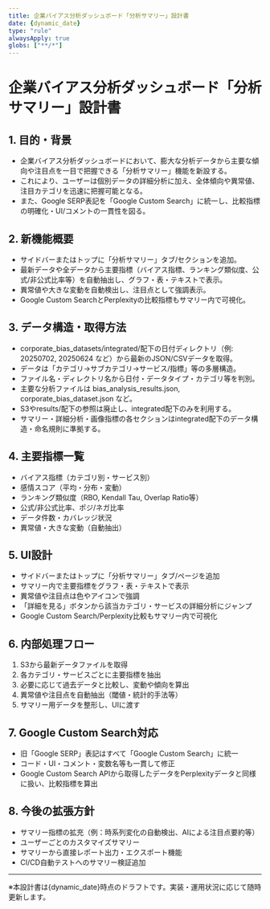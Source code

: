 ```yaml
---
title: 企業バイアス分析ダッシュボード「分析サマリー」設計書
date: {dynamic_date}
type: "rule"
alwaysApply: true
globs: ["**/*"]
---
```


# 企業バイアス分析ダッシュボード「分析サマリー」設計書

## 1. 目的・背景
- 企業バイアス分析ダッシュボードにおいて、膨大な分析データから主要な傾向や注目点を一目で把握できる「分析サマリー」機能を新設する。
- これにより、ユーザーは個別データの詳細分析に加え、全体傾向や異常値、注目カテゴリを迅速に把握可能となる。
- また、Google SERP表記を「Google Custom Search」に統一し、比較指標の明確化・UI/コメントの一貫性を図る。

## 2. 新機能概要
- サイドバーまたはトップに「分析サマリー」タブ/セクションを追加。
- 最新データや全データから主要指標（バイアス指標、ランキング類似度、公式/非公式比率等）を自動抽出し、グラフ・表・テキストで表示。
- 異常値や大きな変動を自動検出し、注目点として強調表示。
- Google Custom SearchとPerplexityの比較指標もサマリー内で可視化。

## 3. データ構造・取得方法
- corporate_bias_datasets/integrated/配下の日付ディレクトリ（例: 20250702, 20250624 など）から最新のJSON/CSVデータを取得。
- データは「カテゴリ→サブカテゴリ→サービス/指標」等の多層構造。
- ファイル名・ディレクトリ名から日付・データタイプ・カテゴリ等を判別。
- 主要な分析ファイルは bias_analysis_results.json, corporate_bias_dataset.json など。
- S3やresults/配下の参照は廃止し、integrated配下のみを利用する。
- サマリー・詳細分析・画像指標の各セクションはintegrated配下のデータ構造・命名規則に準拠する。

## 4. 主要指標一覧
- バイアス指標（カテゴリ別・サービス別）
- 感情スコア（平均・分布・変動）
- ランキング類似度（RBO, Kendall Tau, Overlap Ratio等）
- 公式/非公式比率、ポジ/ネガ比率
- データ件数・カバレッジ状況
- 異常値・大きな変動（自動抽出）

## 5. UI設計
- サイドバーまたはトップに「分析サマリー」タブ/ページを追加
- サマリー内で主要指標をグラフ・表・テキストで表示
- 異常値や注目点は色やアイコンで強調
- 「詳細を見る」ボタンから該当カテゴリ・サービスの詳細分析にジャンプ
- Google Custom Search/Perplexity比較もサマリー内で可視化

## 6. 内部処理フロー
1. S3から最新データファイルを取得
2. 各カテゴリ・サービスごとに主要指標を抽出
3. 必要に応じて過去データと比較し、変動や傾向を算出
4. 異常値や注目点を自動抽出（閾値・統計的手法等）
5. サマリー用データを整形し、UIに渡す

## 7. Google Custom Search対応
- 旧「Google SERP」表記はすべて「Google Custom Search」に統一
- コード・UI・コメント・変数名等も一貫して修正
- Google Custom Search APIから取得したデータをPerplexityデータと同様に扱い、比較指標を算出

## 8. 今後の拡張方針
- サマリー指標の拡充（例：時系列変化の自動検出、AIによる注目点要約等）
- ユーザーごとのカスタマイズサマリー
- サマリーから直接レポート出力・エクスポート機能
- CI/CD自動テストへのサマリー検証追加

---

※本設計書は{dynamic_date}時点のドラフトです。実装・運用状況に応じて随時更新します。